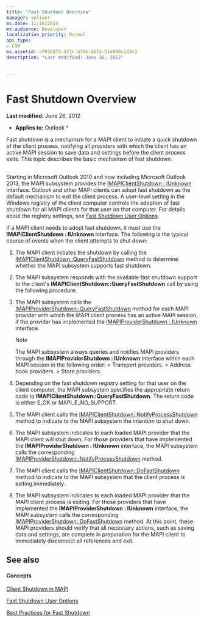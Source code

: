 ```yaml
---
title: "Fast Shutdown Overview"
manager: soliver
ms.date: 11/16/2014
ms.audience: Developer
localization_priority: Normal
api_type:
- COM
ms.assetid: a7830d73-427c-4f8b-86f4-51e040c142c3
description: "Last modified: June 26, 2012"
 
 
---
```


# Fast Shutdown Overview

 **Last modified:** June 26, 2012 
  
 * **Applies to:** Outlook * 
  
Fast shutdown is a mechanism for a MAPI client to initiate a quick shutdown of the client process, notifying all providers with which the client has an active MAPI session to save data and settings before the client process exits. This topic describes the basic mechanism of fast shutdown. 
  
## 

Starting in Microsoft Outlook 2010 and now including Microsoft Outlook 2013, the MAPI subsystem provides the [IMAPIClientShutdown : IUnknown](imapiclientshutdowniunknown.md) interface. Outlook and other MAPI clients can adopt fast shutdown as the default mechanism to exit the client process. A user-level setting in the Windows registry of the client computer controls the adoption of fast shutdown for all MAPI clients for that user on that computer. For details about the registry settings, see [Fast Shutdown User Options](fast-shutdown-user-options.md).
  
If a MAPI client needs to adopt fast shutdown, it must use the **IMAPIClientShutdown : IUnknown** interface. The following is the typical course of events when the client attempts to shut down: 
  
1. The MAPI client initiates the shutdown by calling the [IMAPIClientShutdown::QueryFastShutdown](imapiclientshutdown-queryfastshutdown.md) method to determine whether the MAPI subsystem supports fast shutdown. 
    
2. The MAPI subsystem responds with the available fast shutdown support to the client's **IMAPIClientShutdown::QueryFastShutdown** call by using the following procedure: 
    
1. The MAPI subsystem calls the [IMAPIProviderShutdown::QueryFastShutdown](imapiprovidershutdown-queryfastshutdown.md) method for each MAPI provider with which the MAPI client process has an active MAPI session, if the provider has implemented the [IMAPIProviderShutdown : IUnknown](imapiprovidershutdowniunknown.md) interface. 
    
    > [!NOTE]
    >  The MAPI subsystem always queries and notifies MAPI providers through the **IMAPIProviderShutdown : IUnknown** interface within each MAPI session in the following order: >  Transport providers. >  Address book providers. >  Store providers. 
  
2. Depending on the fast shutdown registry setting for that user on the client computer, the MAPI subsystem specifies the appropriate return code to **IMAPIClientShutdown::QueryFastShutdown**. The return code is either S_OK or MAPI_E_NO_SUPPORT.
    
3. The MAPI client calls the [IMAPIClientShutdown::NotifyProcessShutdown](imapiclientshutdown-notifyprocessshutdown.md) method to indicate to the MAPI subsystem the intention to shut down. 
    
4. The MAPI subsystem indicates to each loaded MAPI provider that the MAPI client will shut down. For those providers that have implemented the **IMAPIProviderShutdown : IUnknown** interface, the MAPI subsystem calls the corresponding [IMAPIProviderShutdown::NotifyProcessShutdown](imapiprovidershutdown-notifyprocessshutdown.md) method. 
    
5. The MAPI client calls the [IMAPIClientShutdown::DoFastShutdown](imapiclientshutdown-dofastshutdown.md) method to indicate to the MAPI subsystem that the client process is exiting immediately. 
    
6. The MAPI subsystem indicates to each loaded MAPI provider that the MAPI client process is exiting. For those providers that have implemented the **IMAPIProviderShutdown : IUnknown** interface, the MAPI subsystem calls the corresponding [IMAPIProviderShutdown::DoFastShutdown](imapiprovidershutdown-dofastshutdown.md) method. At this point, these MAPI providers should verify that all necessary actions, such as saving data and settings, are complete in preparation for the MAPI client to immediately disconnect all references and exit. 
    
## See also

#### Concepts

[Client Shutdown in MAPI](client-shutdown-in-mapi.md)
  
[Fast Shutdown User Options](fast-shutdown-user-options.md)
  
[Best Practices for Fast Shutdown](best-practices-for-fast-shutdown.md)

